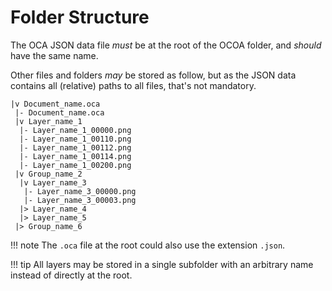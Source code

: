 # Folder Structure

The OCA JSON data file *must* be at the root of the OCOA folder, and *should* have the same name.

Other files and folders *may* be stored as follow, but as the JSON data contains all (relative) paths to all files, that's not mandatory.

```
|v Document_name.oca
 |- Document_name.oca
 |v Layer_name_1
  |- Layer_name_1_00000.png
  |- Layer_name_1_00110.png
  |- Layer_name_1_00112.png
  |- Layer_name_1_00114.png
  |- Layer_name_1_00200.png
 |v Group_name_2
  |v Layer_name_3
   |- Layer_name_3_00000.png
   |- Layer_name_3_00003.png
  |> Layer_name_4
  |> Layer_name_5
 |> Group_name_6
```

!!! note
    The `.oca` file at the root could also use the extension `.json`.

!!! tip
    All layers may be stored in a single subfolder with an arbitrary name instead of directly at the root.

